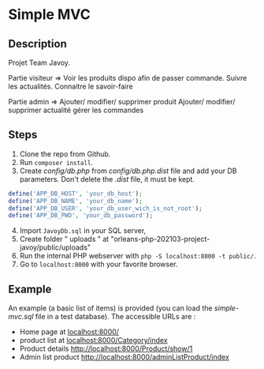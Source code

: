 # Simple MVC

## Description

Projet Team Javoy. 

Partie visiteur => Voir les produits dispo afin de passer commande.
Suivre les actualités.
Connaitre le savoir-faire

Partie admin => Ajouter/ modifier/ supprimer produit
 Ajouter/ modifier/ supprimer actualité
 gérer les commandes
 
## Steps

1. Clone the repo from Github.
2. Run `composer install`.
3. Create *config/db.php* from *config/db.php.dist* file and add your DB parameters. Don't delete the *.dist* file, it must be kept.
```php
define('APP_DB_HOST', 'your_db_host');
define('APP_DB_NAME', 'your_db_name');
define('APP_DB_USER', 'your_db_user_wich_is_not_root');
define('APP_DB_PWD', 'your_db_password');
```
4. Import `JavoyDb.sql` in your SQL server,
5. Create folder " uploads " at "orleans-php-202103-project-javoy/public/uploads"
6. Run the internal PHP webserver with `php -S localhost:8000 -t public/`. 
7. Go to `localhost:8000` with your favorite browser.


## Example 

An example (a basic list of items) is provided (you can load the *simple-mvc.sql* file in a test database). The accessible URLs are :

* Home page at [localhost:8000/](localhost:8000/)
* product list at [localhost:8000/Category/index](localhost:8000/Category/index)
* Product details [http://localhost:8000/Product/show/1](http://localhost:8000/Product/show/1)
* Admin list product [http://localhost:8000/adminListProduct/index](http://localhost:8000/adminListProduct/index)

